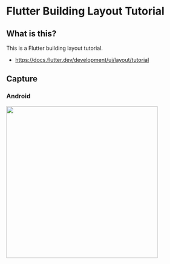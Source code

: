 # Flutter Building Layout Tutorial

## What is this?
This is a Flutter building layout tutorial.
- https://docs.flutter.dev/development/ui/layout/tutorial

## Capture
### Android
<img src="https://user-images.githubusercontent.com/35091675/176883201-aec8b380-f342-4226-aa3e-a13303912be3.png" width="400">
